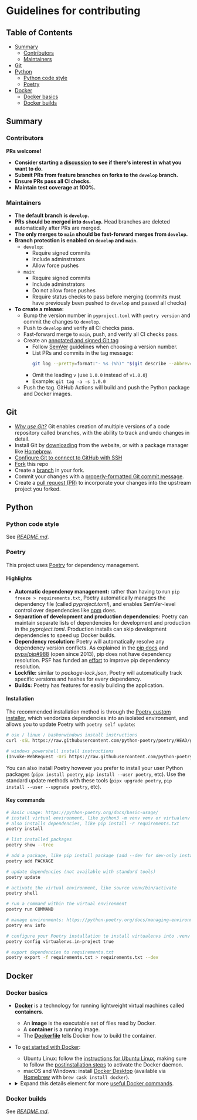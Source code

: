 # Guidelines for contributing

## Table of Contents <!-- omit in toc -->

- [Summary](#summary)
  - [Contributors](#contributors)
  - [Maintainers](#maintainers)
- [Git](#git)
- [Python](#python)
  - [Python code style](#python-code-style)
  - [Poetry](#poetry)
- [Docker](#docker)
  - [Docker basics](#docker-basics)
  - [Docker builds](#docker-builds)

## Summary

### Contributors

**PRs welcome!**

- **Consider starting a [discussion](https://github.com/br3ndonland/inboard/discussions) to see if there's interest in what you want to do.**
- **Submit PRs from feature branches on forks to the `develop` branch.**
- **Ensure PRs pass all CI checks.**
- **Maintain test coverage at 100%.**

### Maintainers

- **The default branch is `develop`.**
- **PRs should be merged into `develop`.** Head branches are deleted automatically after PRs are merged.
- **The only merges to `main` should be fast-forward merges from `develop`.**
- **Branch protection is enabled on `develop` and `main`.**
  - `develop`:
    - Require signed commits
    - Include adminstrators
    - Allow force pushes
  - `main`:
    - Require signed commits
    - Include adminstrators
    - Do not allow force pushes
    - Require status checks to pass before merging (commits must have previously been pushed to `develop` and passed all checks)
- **To create a release:**
  - Bump the version number in `pyproject.toml` with `poetry version` and commit the changes to `develop`.
  - Push to `develop` and verify all CI checks pass.
  - Fast-forward merge to `main`, push, and verify all CI checks pass.
  - Create an [annotated and signed Git tag](https://www.git-scm.com/book/en/v2/Git-Basics-Tagging)
    - Follow [SemVer](https://semver.org/) guidelines when choosing a version number.
    - List PRs and commits in the tag message:
      ```sh
      git log --pretty=format:"- %s (%h)" "$(git describe --abbrev=0 --tags)"..HEAD
      ```
    - Omit the leading `v` (use `1.0.0` instead of `v1.0.0`)
    - Example: `git tag -a -s 1.0.0`
  - Push the tag. GitHub Actions will build and push the Python package and Docker images.

## Git

- _[Why use Git?](https://www.git-scm.com/about)_ Git enables creation of multiple versions of a code repository called branches, with the ability to track and undo changes in detail.
- Install Git by [downloading](https://www.git-scm.com/downloads) from the website, or with a package manager like [Homebrew](https://brew.sh/).
- [Configure Git to connect to GitHub with SSH](https://docs.github.com/en/free-pro-team@latest/github/authenticating-to-github/connecting-to-github-with-ssh)
- [Fork](https://docs.github.com/en/free-pro-team@latest/github/getting-started-with-github/fork-a-repo) this repo
- Create a [branch](https://www.git-scm.com/book/en/v2/Git-Branching-Branches-in-a-Nutshell) in your fork.
- Commit your changes with a [properly-formatted Git commit message](https://chris.beams.io/posts/git-commit/).
- Create a [pull request (PR)](https://docs.github.com/en/free-pro-team@latest/github/collaborating-with-issues-and-pull-requests/about-pull-requests) to incorporate your changes into the upstream project you forked.

## Python

### Python code style

See _[README.md](../README.md#development)_.

### Poetry

This project uses [Poetry](https://python-poetry.org/) for dependency management.

#### Highlights

- **Automatic dependency management:** rather than having to run `pip freeze > requirements.txt`, Poetry automatically manages the dependency file (called _pyproject.toml_), and enables SemVer-level control over dependencies like [npm](https://semver.npmjs.com/) does.
- **Separation of development and production dependencies**: Poetry can maintain separate lists of dependencies for development and production in the _pyproject.toml_. Production installs can skip development dependencies to speed up Docker builds.
- **Dependency resolution:** Poetry will automatically resolve any dependency version conflicts. As explained in the [pip docs](https://pip.pypa.io/en/latest/user_guide/#requirements-files) and [pypa/pip#988](https://github.com/pypa/pip/issues/988) (open since 2013), pip does not have dependency resolution. PSF has funded an [effort](https://www.pythonpodcast.com/pip-resolver-dependency-management-episode-264/) to improve pip dependency resolution.
- **Lockfile:** similar to _package-lock.json_, Poetry will automatically track specific versions and hashes for every dependency.
- **Builds:** Poetry has features for easily building the application.

#### Installation

The recommended installation method is through the [Poetry custom installer](https://python-poetry.org/docs/#installation), which vendorizes dependencies into an isolated environment, and allows you to update Poetry with `poetry self update`:

```sh
# osx / linux / bashonwindows install instructions
curl -sSL https://raw.githubusercontent.com/python-poetry/poetry/HEAD/get-poetry.py | python -

# windows powershell install instructions
(Invoke-WebRequest -Uri https://raw.githubusercontent.com/python-poetry/poetry/HEAD/get-poetry.py -UseBasicParsing).Content | python -
```

You can also install Poetry however you prefer to install your user Python packages (`pipx install poetry`, `pip install --user poetry`, etc). Use the standard update methods with these tools (`pipx upgrade poetry`, `pip install --user --upgrade poetry`, etc).

#### Key commands

```sh
# Basic usage: https://python-poetry.org/docs/basic-usage/
# install virtual environment, like python3 -m venv venv or virtualenv virtual
# also installs dependencies, like pip install -r requirements.txt
poetry install

# list installed packages
poetry show --tree

# add a package, like pip install package (add --dev for dev-only install)
poetry add PACKAGE

# update dependencies (not available with standard tools)
poetry update

# activate the virtual environment, like source venv/bin/activate
poetry shell

# run a command within the virtual environment
poetry run COMMAND

# manage environments: https://python-poetry.org/docs/managing-environments/
poetry env info

# configure your Poetry installation to install virtualenvs into .venv
poetry config virtualenvs.in-project true

# export dependencies to requirements.txt
poetry export -f requirements.txt > requirements.txt --dev
```

## Docker

### Docker basics

- **[Docker](https://www.docker.com/)** is a technology for running lightweight virtual machines called **containers**.
  - An **image** is the executable set of files read by Docker.
  - A **container** is a running image.
  - The **[Dockerfile](https://docs.docker.com/engine/reference/builder/)** tells Docker how to build the container.
- To [get started with Docker](https://www.docker.com/get-started):
  - Ubuntu Linux: follow the [instructions for Ubuntu Linux](https://docs.docker.com/install/linux/docker-ce/ubuntu/), making sure to follow the [postinstallation steps](https://docs.docker.com/install/linux/linux-postinstall/) to activate the Docker daemon.
  - macOS and Windows: install [Docker Desktop](https://www.docker.com/products/docker-desktop) (available via [Homebrew](https://brew.sh/) with `brew cask install docker`).
- <details><summary>Expand this details element for more <a href="https://docs.docker.com/engine/reference/commandline/cli/">useful Docker commands</a>.</summary>

  ```sh
  # Log in with Docker Hub credentials to pull images
  docker login
  # List images
  docker images
  # List running containers: can also use `docker container ls`
  docker ps
  # View logs for the most recently started container
  docker logs -f $(docker ps -q -n 1)
  # View logs for all running containers
  docker logs -f $(docker ps -aq)
  # Inspect a container (web in this example) and return the IP Address
  docker inspect web | grep IPAddress
  # Stop a container
  docker stop # container hash
  # Stop all running containers
  docker stop $(docker ps -aq)
  # Remove a downloaded image
  docker image rm # image hash or name
  # Remove a container
  docker container rm # container hash
  # Prune images
  docker image prune
  # Prune stopped containers (completely wipes them and resets their state)
  docker container prune
  # Prune everything
  docker system prune
  # Open a shell in the most recently started container (like SSH)
  docker exec -it $(docker ps -q -n 1) /bin/bash
  # Or, connect as root:
  docker exec -u 0 -it $(docker ps -q -n 1) /bin/bash
  # Copy file to/from container:
  docker cp [container_name]:/path/to/file destination.file
  ```

  </summary>

### Docker builds

See _[README.md](../README.md#development)_.
